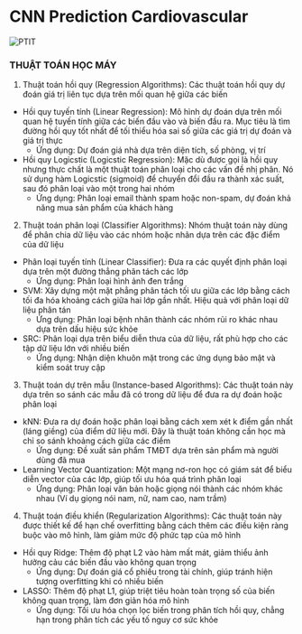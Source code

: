# CNN Prediction Cardiovascular

![PTIT](https://img.shields.io/badge/PTIT-black?style=for-the-badge&logo=PTIT&logoColor=white&link=https%3A%2F%2Fptit.edu.vn%2F)


### THUẬT TOÁN HỌC MÁY

1. Thuật toán hồi quy (Regression Algorithms):
Các thuật toán hồi quy dự đoán giá trị liên tục dựa trên mối quan hệ giữa các biến
- Hồi quy tuyến tính (Linear Regression): Mô hình dự đoán dựa trên mối quan hệ tuyến tính giữa các biến đầu vào và biến đầu ra. Mục tiêu là tìm đường hồi quy tốt nhất để tối thiểu hóa sai số giữa các giá trị dự đoán và giá trị thực 
    - Ứng dụng: Dự đoán giá nhà dựa trên diện tích, số phòng, vị trí
- Hồi quy Logicstic (Logicstic Regression): Mặc dù được gọi là hồi quy nhưng thực chất là một thuật toán phân loại cho các vấn đề nhị phân. Nó sử dụng hàm Logicstic (sigmoid) để chuyển đổi đầu ra thành xác suất, sau đó phân loại vào một trong hai nhóm
    - Ứng dụng: Phân loại email thành spam hoặc non-spam, dự đoán khả năng mua sản phẩm của khách hàng

2. Thuật toán phân loại (Classifier Algorithms):
Nhóm thuật toán này dùng để phân chia dữ liệu vào các nhóm hoặc nhãn dựa trên các đặc điểm của dữ liệu
- Phân loại tuyến tính (Linear Classifier): Đưa ra các quyết định phân loại dựa trên một đường thẳng phân tách các lớp
    - Ứng dụng: Phân loại hình ảnh đen trắng
- SVM: Xây dựng một mặt phẳng phân tách tối ưu giữa các lớp bằng cách tối đa hóa khoảng cách giữa hai lớp gần nhất. Hiệu quả với phân loại dữ liệu phân tán
    - Ứng dụng: Phân loại bệnh nhân thành các nhóm rủi ro khác nhau dựa trên dấu hiệu sức khỏe
- SRC: Phân loại dựa trên biểu diễn thưa của dữ liệu, rất phù hợp cho các tập dữ liệu lớn với nhiều biến
    - Ứng dụng: Nhận diện khuôn mặt trong các ứng dụng bảo mật và kiểm soát truy cập

3. Thuật toán dự trên mẫu (Instance-based Algorithms):
Các thuật toán này dựa trên so sánh các mẫu đã có trong dữ liệu để đưa ra dự đoán hoặc phân loại
- kNN: Đưa ra dự đoán hoặc phân loại bằng cách xem xét k điểm gần nhất (láng giềng) của điểm dữ liệu mới. Đây là thuật toán không cần học mà chỉ so sánh khoảng cách giữa các điểm
    - Ứng dụng: Đề xuất sản phẩm TMĐT dựa trên sản phẩm mà người dùng đã mua
- Learning Vector Quantization: Một mạng nơ-ron học có giám sát để biểu diễn vector của các lớp, giúp tối ưu hóa quá trình phân loại
    - Ứng dụng: Phân loại văn bản hoặc giọng nói thành các nhóm khác nhau (Ví dụ giọng nói nam, nữ, nam cao, nam trầm)

4. Thuật toán điều khiển (Regularization Algorithms):
Các thuật toán này được thiết kế để hạn chế overfitting bằng cách thêm các điều kiện ràng buộc vào mô hình, làm giảm mức độ phức tạp của mô hình
- Hồi quy Ridge: Thêm độ phạt L2 vào hàm mất mát, giảm thiểu ảnh hưởng cảu các biến đầu vào không quan trọng
    - Ứng dụng: Dự đoán giá cổ phiếu trong tài chính, giúp tránh hiện tượng overfitting khi có nhiều biến
- LASSO: Thêm độ phạt L1, giúp triệt tiêu hoàn toàn trọng số của biến không quan trọng, làm đơn giản hóa mô hình
    - Ứng dụng: Tối ưu hóa chọn lọc biến trong phân tích hồi quy, chẳng hạn trong phân tích các yếu tố nguy cơ sức khỏe
